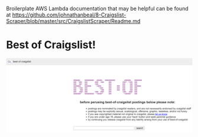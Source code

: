 
Broilerplate AWS Lambda documentation that may be helpful can be found at https://github.com/johnathanbeal/8-Craigslist-Scraper/blob/master/src/CraigslistScraper/Readme.md

# Best of Craigslist!

![Best of Craigslist](BestOfCL.png)


